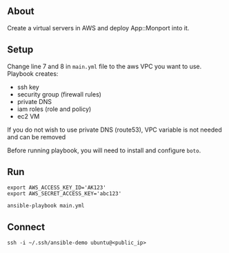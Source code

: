 ## About

Create a virtual servers in AWS and deploy App::Monport into it.

## Setup

Change line 7 and 8 in `main.yml` file to the aws VPC you want to use.
Playbook creates:

- ssh key
- security group (firewall rules)
- private DNS
- iam roles (role and policy)
- ec2 VM

If you do not wish to use private DNS (route53), VPC variable is not
needed and can be removed

Before running playbook, you will need to install and configure `boto`.

## Run

    export AWS_ACCESS_KEY_ID='AK123'
    export AWS_SECRET_ACCESS_KEY='abc123'

    ansible-playbook main.yml

## Connect

    ssh -i ~/.ssh/ansible-demo ubuntu@<public_ip>

